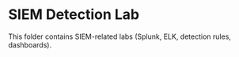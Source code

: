 # SIEM Detection Lab
This folder contains SIEM-related labs (Splunk, ELK, detection rules, dashboards).
